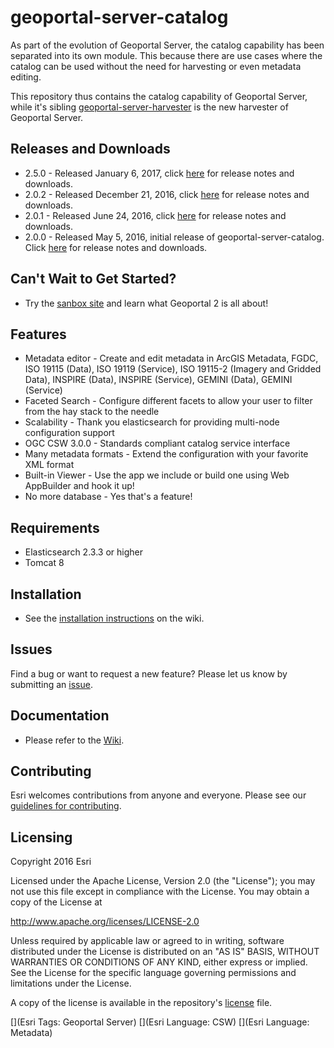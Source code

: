 # geoportal-server-catalog
As part of the evolution of Geoportal Server, the catalog capability has been separated into its own module. This because there are use cases where the catalog can be used without the need for harvesting or even metadata editing. 

This repository thus contains the catalog capability of Geoportal Server, while it's sibling [geoportal-server-harvester](https://github.com/ArcGIS/geoportal-server-harvester) is the new harvester of Geoportal Server.

## Releases and Downloads
- 2.5.0 - Released January 6, 2017, click [here](https://github.com/ArcGIS/geoportal-server-catalog/releases) for release notes and downloads.
- 2.0.2 - Released December 21, 2016, click [here](https://github.com/ArcGIS/geoportal-server-catalog/releases) for release notes and downloads.
- 2.0.1 - Released June 24, 2016, click [here](https://github.com/ArcGIS/geoportal-server-catalog/releases) for release notes and downloads.
- 2.0.0 - Released May 5, 2016, initial release of geoportal-server-catalog. Click [here](https://github.com/ArcGIS/geoportal-server-catalog/releases) for release notes and downloads.

## Can't Wait to Get Started?
- Try the [sanbox site](http://geoss.esri.com/geoportal2) and learn what Geoportal 2 is all about!

## Features
* Metadata editor - Create and edit metadata in ArcGIS Metadata, FGDC, ISO 19115 (Data), ISO 19119 (Service), ISO 19115-2 (Imagery and Gridded Data), INSPIRE (Data), INSPIRE (Service), GEMINI (Data), GEMINI (Service)
* Faceted Search - Configure different facets to allow your user to filter from the hay stack to the needle
* Scalability - Thank you elasticsearch for providing multi-node configuration support
* OGC CSW 3.0.0 - Standards compliant catalog service interface
* Many metadata formats - Extend the configuration with your favorite XML format
* Built-in Viewer - Use the app we include or build one using Web AppBuilder and hook it up!
* No more database - Yes that's a feature!

## Requirements

* Elasticsearch 2.3.3 or higher
* Tomcat 8

## Installation
- See the [installation instructions](https://github.com/Esri/geoportal-server-catalog/wiki/Installation) on the wiki.

## Issues

Find a bug or want to request a new feature?  Please let us know by submitting an [issue](https://github.com/ArcGIS/geoportal-server-catalog/issues).

## Documentation
- Please refer to the [Wiki](https://github.com/ArcGIS/geoportal-server-catalog/wiki).


## Contributing

Esri welcomes contributions from anyone and everyone. Please see our [guidelines for contributing](https://github.com/esri/contributing).


## Licensing
Copyright 2016 Esri

Licensed under the Apache License, Version 2.0 (the "License");
you may not use this file except in compliance with the License.
You may obtain a copy of the License at

   http://www.apache.org/licenses/LICENSE-2.0

Unless required by applicable law or agreed to in writing, software
distributed under the License is distributed on an "AS IS" BASIS,
WITHOUT WARRANTIES OR CONDITIONS OF ANY KIND, either express or implied.
See the License for the specific language governing permissions and
limitations under the License.

A copy of the license is available in the repository's [license](https://github.com/ArcGIS/geoportal-server-catalog/blob/master/LICENSE.txt) file.

[](Esri Tags: Geoportal Server)
[](Esri Language: CSW)
[](Esri Language: Metadata)

